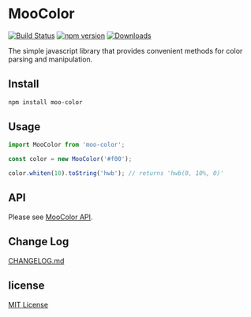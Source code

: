 # MooColor

[![Build Status](https://travis-ci.org/archco/moo-color.svg?branch=master)](https://travis-ci.org/archco/moo-color)
[![npm version](https://badge.fury.io/js/moo-color.svg)](https://www.npmjs.com/package/moo-color)
[![Downloads](https://img.shields.io/npm/dm/moo-color.svg)](https://www.npmjs.com/package/moo-color)

The simple javascript library that provides convenient methods for color parsing and manipulation.

## Install

``` sh
npm install moo-color
```

## Usage

``` js
import MooColor from 'moo-color';

const color = new MooColor('#f00');

color.whiten(10).toString('hwb'); // returns 'hwb(0, 10%, 0)'
```

## API

Please see [MooColor API](https://github.com/archco/moo-color/tree/master/docs#moocolor-api).

## Change Log

[CHANGELOG.md](https://github.com/archco/moo-color/blob/master/CHANGELOG.md)

## license

[MIT License](https://github.com/archco/moo-color/blob/master/LICENSE)
